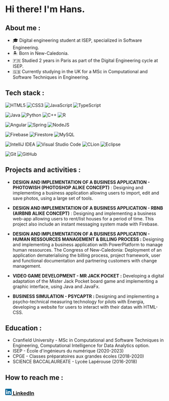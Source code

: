 # Hi there! I'm Hans.

## About me :

- 🎓 Digital engineering student at ISEP, specialized in Software Engineering.
- 🏝 Born in New-Caledonia.
- 🇫🇷 Studied 2 years in Paris as part of the Digital Engineering cycle at ISEP.
- 🇬🇧 Currently studying in the UK for a MSc in Computational and Software Techniques in Engineering.


## Tech stack :

![HTML5](https://img.shields.io/badge/HTML-%23E34F26.svg?style=flat&logo=html5&logoColor=white)
![CSS3](https://img.shields.io/badge/CSS-%231572B6.svg?style=flat&logo=css3&logoColor=white)
![JavaScript](https://img.shields.io/badge/JavaScript-%23323330.svg?style=flat&logo=javascript&logoColor=white)
![TypeScript](https://img.shields.io/badge/TypeScript-%23007ACC.svg?style=flat&logo=typescript&logoColor=white)

![Java](https://img.shields.io/badge/Java-%23ED8B00.svg?style=flat&logo=javascript&logoColor=white)
![Python](https://img.shields.io/badge/Python-3670A0?style=flat&logo=python&logoColor=white)
![C++](https://img.shields.io/badge/C++-%2300599C.svg?style=flat&logo=c%2B%2B&logoColor=white)
![R](https://img.shields.io/badge/R-%23276DC3.svg?style=flat&logo=r&logoColor=white)

![Angular](https://img.shields.io/badge/Angular-%23DD0031.svg?style=flat&logo=angular&logoColor=white)
![Spring](https://img.shields.io/badge/JavaSpring-%236DB33F.svg?style=flat&logo=spring&logoColor=white)
![NodeJS](https://img.shields.io/badge/node.js-6DA55F?style=flat&logo=node.js&logoColor=white)

![Firebase](https://img.shields.io/badge/Firebase-039BE5?style=flat&logo=Firebase&logoColor=white)
![Firestore](https://img.shields.io/badge/Firestore-3670A0?style=flat&logo=Firebase&logoColor=white)
![MySQL](https://img.shields.io/badge/SQL-%2300f.svg?style=flat&logo=mysql&logoColor=white)

![IntelliJ IDEA](https://img.shields.io/badge/IntelliJIDEA-ED225D.svg?style=flat&logo=intellij-idea&logoColor=white)
![Visual Studio Code](https://img.shields.io/badge/Visual%20Studio%20Code-0078d7.svg?style=flat&logo=visual-studio-code&logoColor=white)
![CLion](https://img.shields.io/badge/CLion-black?style=flat&logo=clion&logoColor=white)
![Eclipse](https://img.shields.io/badge/Eclipse-FE7A16.svg?style=flat&logo=Eclipse&logoColor=white)

![Git](https://img.shields.io/badge/git-%23F05033.svg?style=flat&logo=git&logoColor=white)
![GitHub](https://img.shields.io/badge/GitHub-%23121011.svg?style=flat&logo=github&logoColor=white)

## Projects and activities :

- **DESIGN AND IMPLEMENTATION OF A BUSINESS APPLICATION - PHOTOWISH (PHOTOSHOP ALIKE CONCEPT)** : Designing and implementing a business application allowing users to import, edit and save photos, using a large set of tools.


- **DESIGN AND IMPLEMENTATION OF A BUSINESS APPLICATION - RBNB (AIRBNB ALIKE CONCEPT)** : Designing and implementing a business web-app allowing users to rent/list houses for a period of time. This project also include an instant messaging system made with Firebase.


- **DESIGN AND IMPLEMENTATION OF A BUSINESS APPLICATION - HUMAN RESSOURCES MANAGEMENT & BILLING PROCESS :** Designing and implementing a business application with PowerPlatform to manage human ressources. The Congress of New-Caledonia: Deployment of an application dematerialising the billing process, project framework, user and functional documentation and partnering customers with change management.


- **VIDEO GAME DEVELOPMENT - MR JACK POCKET :** Developing a digital adaptation of the Mister Jack Pocket board game and implementing a graphic interface, using Java and JavaFx.


- **BUSINESS SIMULATION - PSYCAPTR :** Designing and implementing a psycho-technical measuring technology for pilots with Energia, developing a website for users to interact with their datas with HTML-CSS.



## Education :

- Cranfield University - MSc in Computational and Software Techniques in Engineering, Computational Intelligence for Data Analytics option.
- ISEP - École d'ingénieurs du numérique (2020-2023)
- CPGE - Classes préparatoires aux grandes écoles (2018-2020)
- SCIENCE BACCALAUREATE - Lycée Lapérouse (2016-2018)


## How to reach me :

### <a href="https://www.linkedin.com/in/hans-haller/"><img src="/assets/linkedin.svg" width="20" height="20">  LinkedIn<a/>